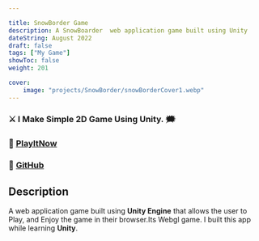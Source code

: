 ```yaml
---

title: SnowBorder Game
description: A SnowBoarder  web application game built using Unity
dateString: August 2022
draft: false
tags: ["My Game"]
showToc: false
weight: 201

cover:
    image: "projects/SnowBorder/snowBorderCover1.webp"
---
```



### ⚔ I Make Simple 2D Game Using Unity. 🗯


### 🔗 [PlayItNow](https://awwais.me/SnowBorder)
### 🔗 [GitHub](https://github.com/awwais/SnowBoarder)

## Description

A  web application game built using **Unity Engine** that allows the user to Play,
and Enjoy the game in their browser.Its Webgl game. 
I built this app while learning **Unity**.


